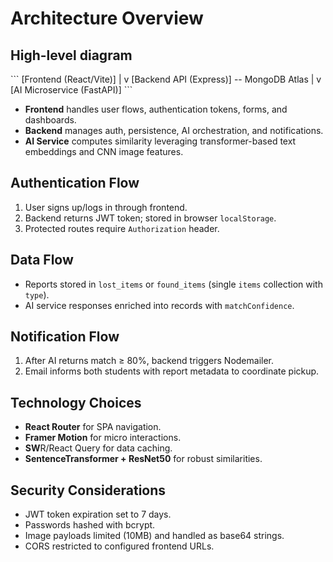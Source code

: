 # Architecture Overview

## High-level diagram
\`\`\`
[Frontend (React/Vite)]
      |
      v
[Backend API (Express)] -- MongoDB Atlas
      |
      v
[AI Microservice (FastAPI)]
\`\`\`

- **Frontend** handles user flows, authentication tokens, forms, and dashboards.
- **Backend** manages auth, persistence, AI orchestration, and notifications.
- **AI Service** computes similarity leveraging transformer-based text embeddings and CNN image features.

## Authentication Flow
1. User signs up/logs in through frontend.
2. Backend returns JWT token; stored in browser `localStorage`.
3. Protected routes require `Authorization` header.

## Data Flow
- Reports stored in `lost_items` or `found_items` (single `items` collection with `type`).
- AI service responses enriched into records with `matchConfidence`.

## Notification Flow
1. After AI returns match ≥ 80%, backend triggers Nodemailer.
2. Email informs both students with report metadata to coordinate pickup.

## Technology Choices
- **React Router** for SPA navigation.
- **Framer Motion** for micro interactions.
- **SW**R/React Query for data caching.
- **SentenceTransformer + ResNet50** for robust similarities.

## Security Considerations
- JWT token expiration set to 7 days.
- Passwords hashed with bcrypt.
- Image payloads limited (10MB) and handled as base64 strings.
- CORS restricted to configured frontend URLs.
